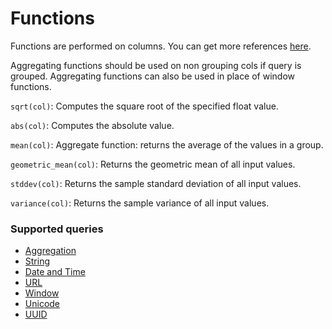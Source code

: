 # Functions

Functions are performed on columns. You can get more references
[here](https://trino.io/docs/current/functions.html>).

Aggregating functions should be used on non grouping cols if query is
grouped. Aggregating functions can also be used in place of window
functions.

`sqrt(col)`: Computes the square root of the specified float value.

`abs(col)`: Computes the absolute value.

`mean(col)`: Aggregate function: returns the average of the values in
a group.

`geometric_mean(col)`: Returns the geometric mean of all input values.

`stddev(col)`: Returns the sample standard deviation of all input
values.

`variance(col)`: Returns the sample variance of all input values.

### Supported queries

* [Aggregation](athenaSQL/functions/aggregation.md)
* [String](athenaSQL/functions/string.md)
* [Date and Time](athenaSQL/functions/date_time.md)
* [URL](athenaSQL/functions/url.md)
* [Window](athenaSQL/functions/window.md)
* [Unicode](athenaSQL/functions/unicode.md)
* [UUID](athenaSQL/functions/uuid.md)